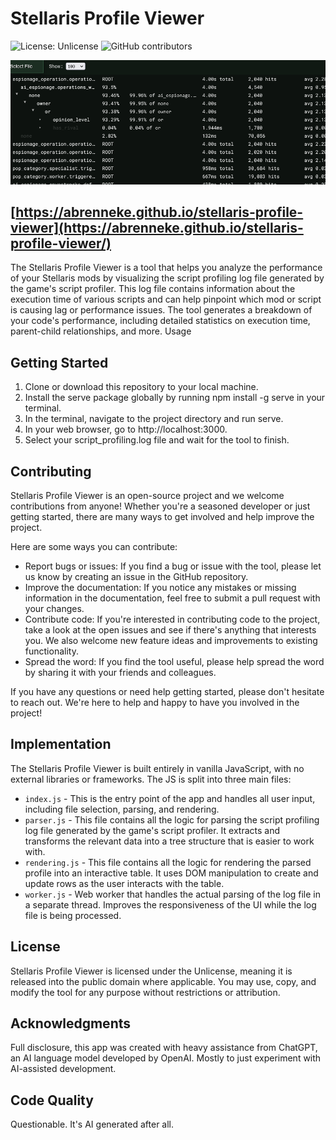# Stellaris Profile Viewer

![License: Unlicense](https://img.shields.io/badge/License-Unlicense-blue.svg) ![GitHub contributors](https://img.shields.io/github/contributors/abrenneke/stellaris-profile-viewer)

![Screenshot of Stellaris Profile Viewer](./screenshot.png)

## [https://abrenneke.github.io/stellaris-profile-viewer](https://abrenneke.github.io/stellaris-profile-viewer/)

The Stellaris Profile Viewer is a tool that helps you analyze the performance of your Stellaris mods by visualizing the script profiling log file generated by the game's script profiler. This log file contains information about the execution time of various scripts and can help pinpoint which mod or script is causing lag or performance issues. The tool generates a breakdown of your code's performance, including detailed statistics on execution time, parent-child relationships, and more.
Usage

## Getting Started

1. Clone or download this repository to your local machine.
2. Install the serve package globally by running npm install -g serve in your terminal.
3. In the terminal, navigate to the project directory and run serve.
4. In your web browser, go to http://localhost:3000.
5. Select your script_profiling.log file and wait for the tool to finish.

## Contributing

Stellaris Profile Viewer is an open-source project and we welcome contributions from anyone! Whether you're a seasoned developer or just getting started, there are many ways to get involved and help improve the project.

Here are some ways you can contribute:

- Report bugs or issues: If you find a bug or issue with the tool, please let us know by creating an issue in the GitHub repository.
- Improve the documentation: If you notice any mistakes or missing information in the documentation, feel free to submit a pull request with your changes.
- Contribute code: If you're interested in contributing code to the project, take a look at the open issues and see if there's anything that interests you. We also welcome new feature ideas and improvements to existing functionality.
- Spread the word: If you find the tool useful, please help spread the word by sharing it with your friends and colleagues.

If you have any questions or need help getting started, please don't hesitate to reach out. We're here to help and happy to have you involved in the project!

## Implementation

The Stellaris Profile Viewer is built entirely in vanilla JavaScript, with no external libraries or frameworks. The JS is split into three main files:

- `index.js` - This is the entry point of the app and handles all user input, including file selection, parsing, and rendering.
- `parser.js` - This file contains all the logic for parsing the script profiling log file generated by the game's script profiler. It extracts and transforms the relevant data into a tree structure that is easier to work with.
- `rendering.js` - This file contains all the logic for rendering the parsed profile into an interactive table. It uses DOM manipulation to create and update rows as the user interacts with the table.
- `worker.js` - Web worker that handles the actual parsing of the log file in a separate thread. Improves the responsiveness of the UI while the log file is being processed.

## License

Stellaris Profile Viewer is licensed under the Unlicense, meaning it is released into the public domain where applicable. You may use, copy, and modify the tool for any purpose without restrictions or attribution.

## Acknowledgments

Full disclosure, this app was created with heavy assistance from ChatGPT, an AI language model developed by OpenAI. Mostly to just experiment with AI-assisted development.

## Code Quality

Questionable. It's AI generated after all.

